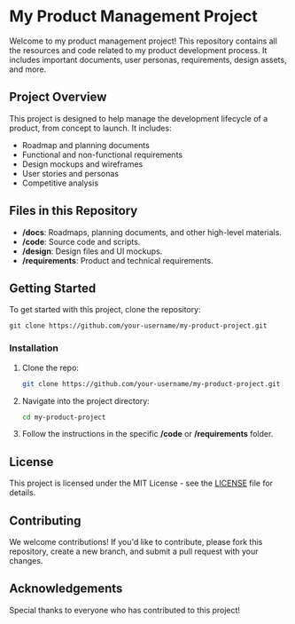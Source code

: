 
# My Product Management Project

Welcome to my product management project! This repository contains all the resources and code related to my product development process. It includes important documents, user personas, requirements, design assets, and more.

## Project Overview
This project is designed to help manage the development lifecycle of a product, from concept to launch. It includes:

- Roadmap and planning documents
- Functional and non-functional requirements
- Design mockups and wireframes
- User stories and personas
- Competitive analysis

## Files in this Repository
- **/docs**: Roadmaps, planning documents, and other high-level materials.
- **/code**: Source code and scripts.
- **/design**: Design files and UI mockups.
- **/requirements**: Product and technical requirements.

## Getting Started
To get started with this project, clone the repository:

```
git clone https://github.com/your-username/my-product-project.git
```

### Installation
1. Clone the repo:
   ```bash
   git clone https://github.com/your-username/my-product-project.git
   ```
2. Navigate into the project directory:
   ```bash
   cd my-product-project
   ```

3. Follow the instructions in the specific **/code** or **/requirements** folder.

## License
This project is licensed under the MIT License - see the [LICENSE](LICENSE) file for details.

## Contributing
We welcome contributions! If you'd like to contribute, please fork this repository, create a new branch, and submit a pull request with your changes.

## Acknowledgements
Special thanks to everyone who has contributed to this project!
